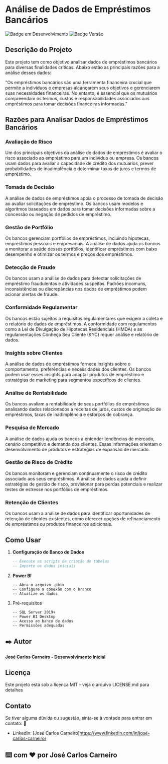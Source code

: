 # Análise de Dados de Empréstimos Bancários

![Badge em Desenvolvimento](https://img.shields.io/badge/Status-Análise%20Empréstimo-green)
![Badge Versão](https://img.shields.io/badge/Versão-1.1.0-blue)

## Descrição do Projeto

Este projeto tem como objetivo analisar dados de empréstimos bancários para diversas finalidades críticas. Abaixo estão as principais razões para a análise desses dados:

"Os empréstimos bancários são uma ferramenta financeira crucial que permite a indivíduos e empresas alcançarem seus objetivos e gerenciarem suas necessidades financeiras. No entanto, é essencial que os mutuários compreendam os termos, custos e responsabilidades associados aos empréstimos para tomar decisões financeiras informadas."

## Razões para Analisar Dados de Empréstimos Bancários

### Avaliação de Risco
Um dos principais objetivos da análise de dados de empréstimos é avaliar o risco associado ao empréstimo para um indivíduo ou empresa. Os bancos usam dados para avaliar a capacidade de crédito dos mutuários, prever probabilidades de inadimplência e determinar taxas de juros e termos de empréstimo.

### Tomada de Decisão
A análise de dados de empréstimos apoia o processo de tomada de decisão ao avaliar solicitações de empréstimo. Os bancos usam modelos e algoritmos baseados em dados para tomar decisões informadas sobre a concessão ou negação de pedidos de empréstimo.

### Gestão de Portfólio
Os bancos gerenciam portfólios de empréstimos, incluindo hipotecas, empréstimos pessoais e empresariais. A análise de dados ajuda os bancos a monitorar a saúde desses portfólios, identificar empréstimos com baixo desempenho e otimizar os termos e preços dos empréstimos.

### Detecção de Fraude
Os bancos usam a análise de dados para detectar solicitações de empréstimo fraudulentas e atividades suspeitas. Padrões incomuns, inconsistências ou discrepâncias nos dados de empréstimos podem acionar alertas de fraude.

### Conformidade Regulamentar
Os bancos estão sujeitos a requisitos regulamentares que exigem a coleta e o relatório de dados de empréstimos. A conformidade com regulamentos como a Lei de Divulgação de Hipotecas Residenciais (HMDA) e as regulamentações Conheça Seu Cliente (KYC) requer análise e relatório de dados.

### Insights sobre Clientes
A análise de dados de empréstimos fornece insights sobre o comportamento, preferências e necessidades dos clientes. Os bancos podem usar esses insights para adaptar produtos de empréstimo e estratégias de marketing para segmentos específicos de clientes.

### Análise de Rentabilidade
Os bancos avaliam a rentabilidade de seus portfólios de empréstimos analisando dados relacionados a receitas de juros, custos de originação de empréstimos, taxas de inadimplência e esforços de cobrança.

### Pesquisa de Mercado
A análise de dados ajuda os bancos a entender tendências de mercado, cenário competitivo e demanda dos clientes. Essas informações orientam o desenvolvimento de produtos e estratégias de expansão de mercado.

### Gestão de Risco de Crédito
Os bancos monitoram e gerenciam continuamente o risco de crédito associado aos seus empréstimos. A análise de dados ajuda a definir estratégias de gestão de risco, provisionar para perdas potenciais e realizar testes de estresse nos portfólios de empréstimos.

### Retenção de Clientes
Os bancos usam a análise de dados para identificar oportunidades de retenção de clientes existentes, como oferecer opções de refinanciamento de empréstimos ou produtos financeiros adicionais.

## Como Usar

1. **Configuração do Banco de Dados**
   ```sql
   -- Execute os scripts de criação de tabelas 
   -- Importe os dados iniciais

2. **Power BI**
   ```BI
   -- Abra o arquivo .pbix
   -- Configure a conexão com o branco
   -- Atualize os dados
3. Pré-requisitos
   ```Pré-requisitos
   -- SQL Server 2019+
   -- Power BI Desktop
   -- Acesso ao banco de dados
   -- Permissões adequadas
## ✒️ Autor
   #### José Carlos Carneiro - Desenvolvimento Inicial
## Licença
Este projeto está sob a licença MIT - veja o arquivo LICENSE.md para detalhes

## Contato

Se tiver alguma dúvida ou sugestão, sinta-se à vontade para entrar em contato: 🚀
- LinkedIn: [José Carlos Carneiro]https://www.linkedin.com/in/josé-carlos-carneiro/

## ⌨️ com ❤️ por José Carlos Carneiro

